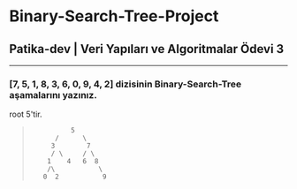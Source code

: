 # Binary-Search-Tree-Project

## Patika-dev | Veri Yapıları ve Algoritmalar Ödevi 3

------

### [7, 5, 1, 8, 3, 6, 0, 9, 4, 2] dizisinin Binary-Search-Tree aşamalarını yazınız.

root 5'tir.

>               5
>           /      \
>          3        7 
>          / \     / \
>         1    4   6  8
>         /\           \ 
>        0  2           9
